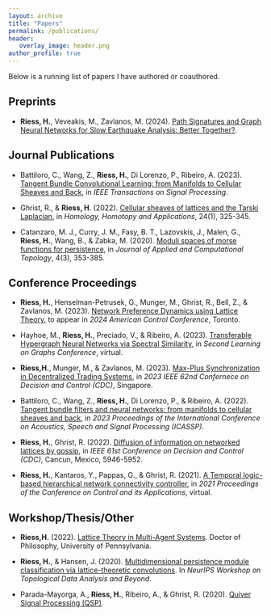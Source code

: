 ```yaml
---
layout: archive
title: "Papers"
permalink: /publications/
header: 
   overlay_image: header.png
author_profile: true
---
```


Below is a running list of papers I have authored or coauthored.

## Preprints

- **Riess, H.**, Veveakis, M., Zavlanos, M. (2024). [Path Signatures and Graph Neural Networks for Slow Earthquake Analysis: Better Together?](https://arxiv.org/pdf/2402.03558.pdf).


## Journal Publications

-  Battiloro, C., Wang, Z., **Riess, H.**, Di Lorenzo, P., Ribeiro, A. (2023). [Tangent Bundle Convolutional Learning: from Manifolds to Cellular Sheaves and Back](https://arxiv.org/pdf/2303.11323.pdf), in _IEEE Transactions on Signal Processing_.

- Ghrist, R., & **Riess, H**. (2022). [Cellular sheaves of lattices and the Tarski Laplacian](https://hansriess.com/files/tarski-laplacian.pdf), in _Homology, Homotopy and Applications_, 24(1), 325-345.

- Catanzaro, M. J., Curry, J. M., Fasy, B. T., Lazovskis, J., Malen, G., **Riess, H.**, Wang, B., & Zabka, M. (2020). [Moduli spaces of morse functions for persistence](https://link.springer.com/article/10.1007/s41468-020-00055-x), in _Journal of Applied and Computational Topology_, 4(3), 353-385.

## Conference Proceedings

-  **Riess, H.**, Henselman-Petrusek, G., Munger, M., Ghrist, R., Bell, Z., & Zavlanos, M. (2023). [Network Preference Dynamics using Lattice Theory](https://arxiv.org/pdf/2310.00179.pdf), to appear in _2024 American Control Conference_, Toronto.

- Hayhoe, M., **Riess, H.**, Preciado, V., & Ribeiro, A. (2023). [Transferable Hypergraph Neural Networks via Spectral Similarity](https://openreview.net/pdf?id=cHuii4NOB9), in _Second Learning on Graphs Conference_, virtual.

- **Riess,H.**, Munger, M., & Zavlanos, M. (2023). [Max-Plus Synchronization in Decentralized Trading Systems](https://ieeexplore.ieee.org/document/10383918), in _2023 IEEE 62nd Confernece on Decision and Control (CDC)_, Singapore.

- Battiloro, C., Wang, Z., **Riess, H.**, Di Lorenzo, P., & Ribeiro, A. (2022). [Tangent bundle filters and neural networks: from manifolds to cellular sheaves and back](https://arxiv.org/pdf/2210.15058.pdf), in _2023 Proceedings of the International Conference on Acoustics, Speech and Signal Processing (ICASSP)_.

- **Riess, H.**, Ghrist, R. (2022). [Diffusion of information on networked lattices by gossip](https://ieeexplore.ieee.org/document/9992539), in _IEEE 61st Conference on Decision and Control (CDC)_, Cancun, Mexico, 5946-5952.

- **Riess, H.**, Kantaros, Y., Pappas, G., & Ghrist, R. (2021). [A Temporal logic-based hierarchical network connectivity controller](https://epubs.siam.org/doi/abs/10.1137/1.9781611976847.3), in _2021 Proceedings of the Conference on Control and its Applications_, virtual.



## Workshop/Thesis/Other

- **Riess,H.** (2022). [Lattice Theory in Multi-Agent Systems](https://arxiv.org/pdf/2304.02568.pdf). Doctor of Philosophy, University of Pennsylvania.

- **Riess, H.**, & Hansen, J. (2020). [Multidimensional persistence module classification via lattice-theoretic convolutions](https://arxiv.org/pdf/2011.14057.pdf). In _NeurIPS Workshop on Topological Data Analysis and Beyond_.

- Parada-Mayorga, A., **Riess, H.**, Ribeiro, A., & Ghrist, R. (2020). [Quiver Signal Processing (QSP)](https://arxiv.org/pdf/2010.11525.pdf).

